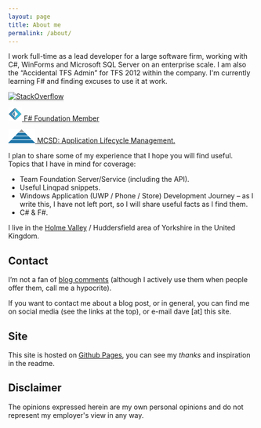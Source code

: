 ```yaml
---
layout: page
title: About me
permalink: /about/
---
```


I work full-time as a lead developer for a large software firm, working with C#, WinForms and Microsoft SQL Server on an enterprise scale. I am also the “Accidental TFS Admin” for TFS 2012 within the company. I'm currently learning F# and finding excuses to use it at work.

[![StackOverflow](https://stackoverflow.com/users/flair/383710.png)](http://stackoverflow.com/users/383710/daveshaw)

[![F#](/images/fsharp.png) F# Foundation Member](http://foundation.fsharp.org/daveshaw)

[![MCSD](/images/mcsd-logo.png) MCSD: Application Lifecycle Management.](https://www.microsoft.com/en-us/learning/mcsd-application-lifecycle-management.aspx)

I plan to share some of my experience that I hope you will find useful. Topics that I have in mind for coverage:

 - Team Foundation Server/Service (including the API).
 - Useful Linqpad snippets.
 - Windows Application (UWP / Phone / Store) Development Journey – as I write this, I have not left port, so I will share useful facts as I find them.
 - C# & F#.

I live in the [Holme Valley](http://en.wikipedia.org/wiki/Holme_Valley) / Huddersfield area of Yorkshire in the United Kingdom.

Contact
---
I’m not a fan of [blog comments](http://www.joelonsoftware.com/items/2007/07/20.html) (although I actively use them when people offer them, call me a hypocrite).

If you want to contact me about a blog post, or in general, you can find me on social media (see the links at the top), or e-mail dave [at] this site.

Site
---
This site is hosted on [Github Pages](https://github.com/xdaDaveShaw/xdaDaveShaw.github.io), you can see my *thanks* and inspiration in the readme.

Disclaimer
---
The opinions expressed herein are my own personal opinions and do not represent my employer's view in any way.
